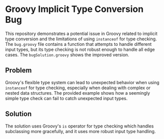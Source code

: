 # Groovy Implicit Type Conversion Bug

This repository demonstrates a potential issue in Groovy related to implicit type conversion and the limitations of using `instanceof` for type checking.  The `bug.groovy` file contains a function that attempts to handle different input types, but its type checking is not robust enough to handle all edge cases. The `bugSolution.groovy` shows the improved version.

## Problem

Groovy's flexible type system can lead to unexpected behavior when using `instanceof` for type checking, especially when dealing with complex or nested data structures. The provided example shows how a seemingly simple type check can fail to catch unexpected input types.

## Solution

The solution uses Groovy's `is` operator for type checking which handles subclassing more gracefully, and it uses more robust input type handling. 
